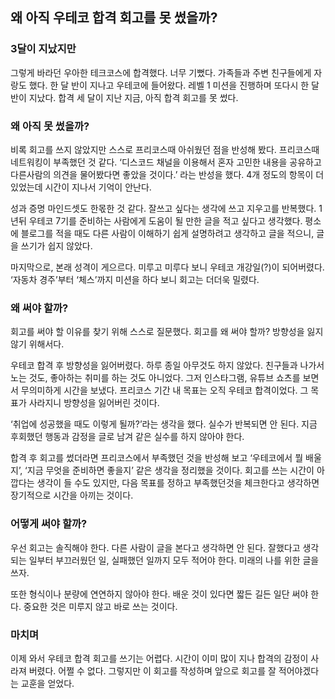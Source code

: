 ## 왜 아직 우테코 합격 회고를 못 썼을까?

### 3달이 지났지만

그렇게 바라던 우아한 테크코스에 합격했다. 너무 기뻤다. 가족들과 주변 친구들에게 자랑도 했다. 한 달 반이 지나고 우테코에 들어왔다. 레벨 1 미션을 진행하며 또다시 한 달 반이 지났다. 합격 세 달이 지난 지금, 아직 합격 회고를 못 썼다. 

### 왜 아직 못 썼을까?

비록 회고를 쓰지 않았지만 스스로 프리코스때 아쉬웠던 점을 반성해 봤다. 프리코스때 네트워킹이 부족했던 것 같다. ‘디스코드 채널을 이용해서 혼자 고민한 내용을 공유하고 다른사람의 의견을 물어봤다면 좋았을 것이다.’ 라는 반성을 했다. 4개 정도의 항목이 더 있었는데 시간이 지나서 기억이 안난다. 

성과 증명 마인드셋도 한몫한 것 같다. 잘쓰고 싶다는 생각에 쓰고 지우고를 반복했다. 1년뒤 우테코 7기를 준비하는 사람에게 도움이 될 만한 글을 적고 싶다고 생각했다. 평소에 블로그를 적을 때도 다른 사람이 이해하기 쉽게 설명하려고 생각하고 글을 적으니, 글을 쓰기가 쉽지 않았다.

마지막으로, 본래 성격이 게으르다. 미루고 미루다 보니 우테코 개강일(?)이 되어버렸다. ‘자동차 경주’부터 ‘체스’까지 미션을 하다 보니 회고는 더더욱 밀렸다.

### 왜 써야 할까?

회고를 써야 할 이유를 찾기 위해 스스로 질문했다. 회고를 왜 써야 할까? 방향성을 잃지 않기 위해서다.

우테코 합격 후 방향성을 잃어버렸다. 하루 종일 아무것도 하지 않았다. 친구들과 나가서 노는 것도, 좋아하는 취미를 하는 것도 아니었다. 그저 인스타그램, 유튜브 쇼츠를 보면서 무의미하게 시간을 보냈다. 프리코스 기간 내 목표는 오직 우테코 합격이었다. 그 목표가 사라지니 방향성을 잃어버린 것이다.

‘취업에 성공했을 때도 이렇게 될까?’라는 생각을 했다. 실수가 반복되면 안 된다. 지금 후회했던 행동과 감정을 글로 남겨 같은 실수를 하지 않아야 한다.

합격 후 회고를 썼더라면 프리코스에서 부족했던 것을 반성해 보고 ‘우테코에서 뭘 배울지’, ‘지금 무엇을 준비하면 좋을지’ 같은 생각을 정리했을 것이다. 회고를 쓰는 시간이 아깝다는 생각이 들 수도 있지만, 다음 목표를 정하고 부족했던것을 체크한다고 생각하면 장기적으로 시간을 아끼는 것이다.

### 어떻게 써야 할까?

우선 회고는 솔직해야 한다. 다른 사람이 글을 본다고 생각하면 안 된다. 잘했다고 생각되는 일부터 부끄러웠던 일, 실패했던 일까지 모두 적어야 한다. 미래의 나를 위한 글을 쓰자.

또한 형식이나 분량에 연연하지 않아야 한다. 배운 것이 있다면 짧든 길든 일단 써야 한다. 중요한 것은 미루지 않고 바로 쓰는 것이다.

### 마치며

이제 와서 우테코 합격 회고를 쓰기는 어렵다. 시간이 이미 많이 지나 합격의 감정이 사라져 버렸다. 어쩔 수 없다. 그렇지만 이 회고를 작성하며 앞으로 회고를 잘 적어야겠다는 교훈을 얻었다.